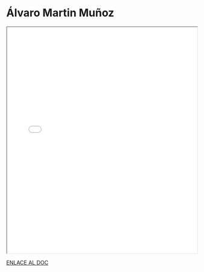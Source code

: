 # Álvaro Martin Muñoz

<iframe 
  src="/assets/files/Alvaro%20Martin%20Muñoz-1276a36aecabc97446cfc4d10a023889.pdf" 
  width="100%" 
  height="600px" 
  style={{ border: "none" }} 
></iframe>

[ENLACE AL DOC](../../../static/PDFs/Protocolo/Alvaro%20Martin%20Muñoz.pdf)
